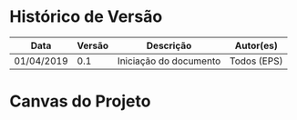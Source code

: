 # Histórico de Versão

 **Data** | **Versão** | **Descrição** | **Autor(es)**
---|---|---|---
01/04/2019 | 0.1 | Iniciação do documento | Todos (EPS)

# Canvas do Projeto